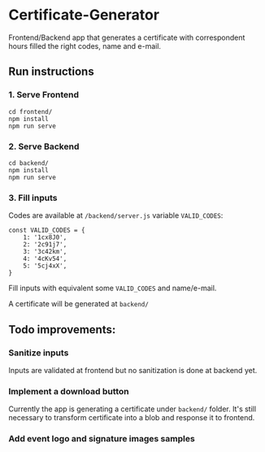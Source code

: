# Certificate-Generator
Frontend/Backend app that generates a certificate with correspondent hours filled the right codes, name and e-mail.



## Run instructions
### 1. Serve Frontend
```
cd frontend/
npm install
npm run serve
```

### 2. Serve Backend
```
cd backend/
npm install
npm run serve
```

### 3. Fill inputs
Codes are available at `/backend/server.js` variable `VALID_CODES`:
```
const VALID_CODES = {
    1: '1cx8J0',
    2: '2c91j7',
    3: '3c42km',
    4: '4cKv54',
    5: '5cj4xX',
}
```
Fill inputs with equivalent some `VALID_CODES` and name/e-mail.

A certificate will be generated at `backend/`

## Todo improvements:
### Sanitize inputs
Inputs are validated at frontend but no sanitization is done at backend yet.

### Implement a download button
Currently the app is generating a certificate under `backend/` folder. It's still necessary to transform certificate into a blob and response it to frontend. 

### Add event logo and signature images samples

